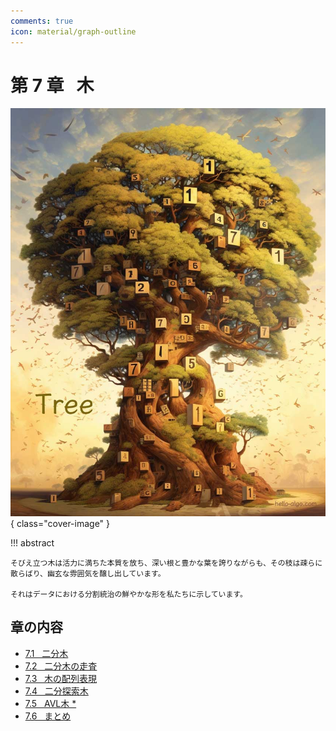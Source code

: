 ```yaml
---
comments: true
icon: material/graph-outline
---
```


# 第 7 章 &nbsp; 木

![木](../assets/covers/chapter_tree.jpg){ class="cover-image" }

!!! abstract

    そびえ立つ木は活力に満ちた本質を放ち、深い根と豊かな葉を誇りながらも、その枝は疎らに散らばり、幽玄な雰囲気を醸し出しています。

    それはデータにおける分割統治の鮮やかな形を私たちに示しています。

## 章の内容

- [7.1 &nbsp; 二分木](binary_tree.md)
- [7.2 &nbsp; 二分木の走査](binary_tree_traversal.md)
- [7.3 &nbsp; 木の配列表現](array_representation_of_tree.md)
- [7.4 &nbsp; 二分探索木](binary_search_tree.md)
- [7.5 &nbsp; AVL木 *](avl_tree.md)
- [7.6 &nbsp; まとめ](summary.md)
